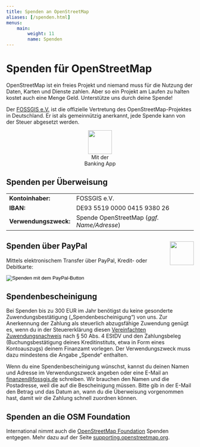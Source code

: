 ```yaml
---
title: Spenden an OpenStreetMap
aliases: [/spenden.html]
menus:
    main:
        weight: 11
        name: Spenden
---
```


# Spenden für OpenStreetMap

OpenStreetMap ist ein freies Projekt und niemand muss für die Nutzung der
Daten, Karten und Dienste zahlen. Aber so ein Projekt am Laufen zu halten
kostet auch eine Menge Geld. Unterstütze uns durch deine Spende!

Der [FOSSGIS e.V.](https://www.fossgis.de/) ist die offizielle Vertretung des
OpenStreetMap-Projektes in Deutschland. Er ist als gemeinnützig anerkannt,
jede Spende kann von der Steuer abgesetzt werden.

<div class="grid-container">

<div class="grid-box">

<div class="float-right" style="text-align: center;">
<img src="/spenden/bank-qr.png" width="64" height="64"/><br/>
Mit der<br/>Banking App
</div>


## Spenden per Überweisung

<table>
  <tbody>
    <tr><td><b>Kontoinhaber:</b></td><td>FOSSGIS e.V.</td></tr>
    <tr><td><b>IBAN:</b></td><td>DE93 5519 0000 0415 9380 26</td></tr>
    <tr><td><b>Verwendungszweck:</b></td><td>Spende OpenStreetMap (<i>ggf. Name/Adresse</i>)</td></tr>
  </tbody>
</table>

</div>
<div class="grid-box">

<img src="/spenden/paypal-qr.png" width="64" height="64" style="float: right;"/>

## Spenden über PayPal

Mittels elektronischem Transfer über PayPal, Kredit- oder Debitkarte:

<form action="https://www.paypal.com/donate" method="post" target="_top">
<input type="hidden" name="hosted_button_id" value="VQNJ9JDGCYDSG" />
<input type="image" src="https://www.paypalobjects.com/de_DE/DE/i/btn/btn_donate_LG.gif" border="0" name="submit" title="PayPal - The safer, easier way to pay online!" alt="Spenden mit dem PayPal-Button" />
</form>

</div>
</div>

## Spendenbescheinigung

Bei Spenden bis zu 300 EUR im Jahr benötigst du keine gesonderte
Zuwendungsbestätigung („Spendenbescheinigung“) von uns. Zur Anerkennung der
Zahlung als steuerlich abzugsfähige Zuwendung genügt es, wenn du in der
Steuererklärung diesen [Vereinfachten
Zuwendungsnachweis](https://www.fossgis.de/verein/spenden/Vereinfachter-Zuwendungsnachweis-FOSSGIS.pdf)
nach § 50 Abs. 4 EStDV und den Zahlungsbeleg (Buchungsbestätigung deines
Kreditinstituts, etwa in Form eines Kontoauszugs) deinem Finanzamt vorlegen. Der
Verwendungszweck muss dazu mindestens die Angabe „Spende“ enthalten.

Wenn du eine Spendenbescheinigung wünschst, kannst du deinen Namen und Adresse
im Verwendungszweck angeben oder eine E-Mail an finanzen@fossgis.de schreiben.
Wir brauchen den Namen und die Postadresse, weil die auf die Bescheinigung
müssen. Bitte gib in der E-Mail den Betrag und das Datum an, wann du die
Überweisung vorgenommen hast, damit wir die Zahlung schnell zuordnen können.

## Spenden an die OSM Foundation

International nimmt auch die [OpenStreetMap
Foundation](https://osmfoundation.org/) Spenden entgegen. Mehr dazu auf der
Seite [supporting.openstreetmap.org](https://supporting.openstreetmap.org/).

